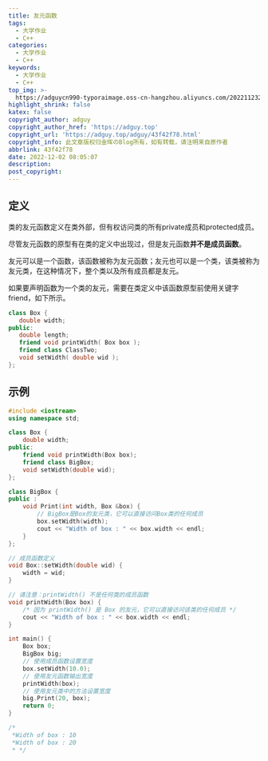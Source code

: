 ```yaml
---
title: 友元函数
tags:
  - 大学作业
  - C++
categories:
  - 大学作业
  - C++
keywords:
  - 大学作业
  - C++
top_img: >-
  https://adguycn990-typoraimage.oss-cn-hangzhou.aliyuncs.com/202211232358703.webp
highlight_shrink: false
katex: false
copyright_author: adguy
copyright_author_href: 'https://adguy.top'
copyright_url: 'https://adguy.top/adguy/43f42f78.html'
copyright_info: 此文章版权归金晖のBlog所有，如有转载，请注明来自原作者
abbrlink: 43f42f78
date: 2022-12-02 08:05:07
description:
post_copyright:
---
```


## 定义

类的友元函数定义在类外部，但有权访问类的所有private成员和protected成员。

尽管友元函数的原型有在类的定义中出现过，但是友元函数**并不是成员函数**。

友元可以是一个函数，该函数被称为友元函数；友元也可以是一个类，该类被称为友元类，在这种情况下，整个类以及所有成员都是友元。

如果要声明函数为一个类的友元，需要在类定义中该函数原型前使用关键字friend，如下所示。

```cpp
class Box {
   double width;
public:
   double length;
   friend void printWidth( Box box );
   friend class ClassTwo;
   void setWidth( double wid );
};
```

## 示例

```cpp
#include <iostream>
using namespace std;

class Box {
    double width;
public:
    friend void printWidth(Box box);
    friend class BigBox;
    void setWidth(double wid);
};

class BigBox {
public :
    void Print(int width, Box &box) {
        // BigBox是Box的友元类，它可以直接访问Box类的任何成员
        box.setWidth(width);
        cout << "Width of box : " << box.width << endl;
    }
};

// 成员函数定义
void Box::setWidth(double wid) {
    width = wid;
}

// 请注意：printWidth() 不是任何类的成员函数
void printWidth(Box box) {
    /* 因为 printWidth() 是 Box 的友元，它可以直接访问该类的任何成员 */
    cout << "Width of box : " << box.width << endl;
}

int main() {
    Box box;
    BigBox big;
    // 使用成员函数设置宽度
    box.setWidth(10.0);
    // 使用友元函数输出宽度
    printWidth(box);
    // 使用友元类中的方法设置宽度
    big.Print(20, box);
    return 0;
}

/*
 *Width of box : 10
 *Width of box : 20
 * */
```

